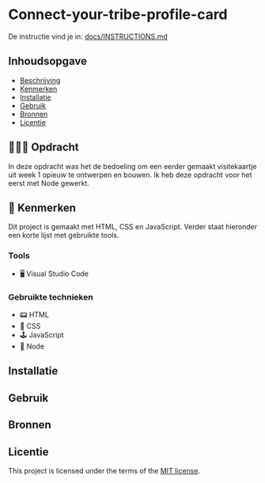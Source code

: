 # Connect-your-tribe-profile-card
De instructie vind je in: [docs/INSTRUCTIONS.md](docs/INSTRUCTIONS.md)

## Inhoudsopgave

  * [Beschrijving](#beschrijving)
  * [Kenmerken](#kenmerken)
  * [Installatie](#installatie)
  * [Gebruik](#gebruik)
  * [Bronnen](#bronnen)
  * [Licentie](#licentie)

## 👨🏼‍💼 Opdracht
In deze opdracht was het de bedoeling om een eerder gemaakt visitekaartje uit week 1 opieuw te ontwerpen en bouwen. Ik heb deze opdracht voor het eerst met Node gewerkt.
<!-- Voeg een mooie poster visual toe 📸 -->
<!-- Voeg een link toe naar Github Pages 🌐-->

## 📱 Kenmerken
Dit project is gemaakt met HTML, CSS en JavaScript. Verder staat hieronder een korte lijst met gebruikte tools.

### Tools
- 🖥️ Visual Studio Code

### Gebruikte technieken
- 📟 HTML
- 🎨 CSS
- 🕹️ JavaScript
- 🥜 Node

## Installatie

## Gebruik

## Bronnen

## Licentie

This project is licensed under the terms of the [MIT license](./LICENSE).

